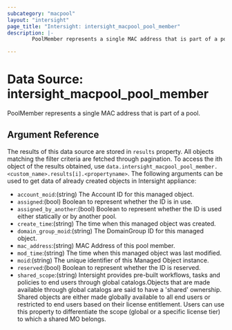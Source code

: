 ```yaml
---
subcategory: "macpool"
layout: "intersight"
page_title: "Intersight: intersight_macpool_pool_member"
description: |-
        PoolMember represents a single MAC address that is part of a pool.

---
```


# Data Source: intersight_macpool_pool_member
PoolMember represents a single MAC address that is part of a pool.
## Argument Reference
The results of this data source are stored in `results` property.
All objects matching the filter criteria are fetched through pagination.
To access the ith object of the results obtained, use `data.intersight_macpool_pool_member.<custom_name>.results[i].<propertyname>`.
The following arguments can be used to get data of already created objects in Intersight appliance:
* `account_moid`:(string) The Account ID for this managed object. 
* `assigned`:(bool) Boolean to represent whether the ID is in use. 
* `assigned_by_another`:(bool) Boolean to represent whether the ID is used either statically or by another pool. 
* `create_time`:(string) The time when this managed object was created. 
* `domain_group_moid`:(string) The DomainGroup ID for this managed object. 
* `mac_address`:(string) MAC Address of this pool member. 
* `mod_time`:(string) The time when this managed object was last modified. 
* `moid`:(string) The unique identifier of this Managed Object instance. 
* `reserved`:(bool) Boolean to represent whether the ID is reserved. 
* `shared_scope`:(string) Intersight provides pre-built workflows, tasks and policies to end users through global catalogs.Objects that are made available through global catalogs are said to have a 'shared' ownership. Shared objects are either made globally available to all end users or restricted to end users based on their license entitlement. Users can use this property to differentiate the scope (global or a specific license tier) to which a shared MO belongs. 
 
